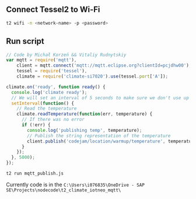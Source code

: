## Connect Tessel2 to Wi-Fi
```sh
t2 wifi -n <network-name> -p <password>
```

## Run script
```javascript
// Code by Michał Korzeń && Vitaliy Rudnytskiy
var mqtt = require('mqtt'),
    client = mqtt.connect('mqtt://mqtt.eclipse.org?clientId=pcjdhw00'),
    tessel = require('tessel'),
    climate = require('climate-si7020').use(tessel.port['A']);

climate.on('ready', function ready() {
  console.log('climate ready');
  // We will set an interval of 5 seconds to make sure we don't use up all of Tessel's 4 sockets
  setInterval(function() {
    // Read the temperature
    climate.readTemperature(function(err, temperature) {
      // If there was no error
      if (!err) {
        console.log('publishing temp', temperature);
        // Publish the string representation of the temperature
        client.publish('codejam/location/warmup/temperature', temperature.toString());
      }
    });
  }, 5000);
});
```

```sh
t2 run mqtt_publish.js
```

Currently code is in the `C:\Users\i076835\OneDrive - SAP SE\Projects\nodecode\t2_climate_iotneo_mqtt\`
